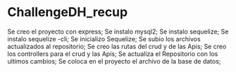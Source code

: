# ChallengeDH_recup
Se creo el proyecto con express;
Se instalo mysql2;
Se instalo sequelize;
Se instalo sequelize -cli;
Se inicializo Sequelize;
Se subio los archivos actualizados al repositorio;
Se creo las rutas del crud y de las Apis;
Se creo los controllers para el crud y las Apis;
Se actualiza el Repositorio con los ultimos cambios;
Se coloca en el proyecto el archivo de la base de datos;
